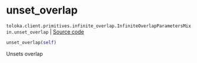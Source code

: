 # unset_overlap
`toloka.client.primitives.infinite_overlap.InfiniteOverlapParametersMixin.unset_overlap` | [Source code](https://github.com/Toloka/toloka-kit/blob/v1.1.0.post1/src/client/primitives/infinite_overlap.py#L38)

```python
unset_overlap(self)
```

Unsets overlap

